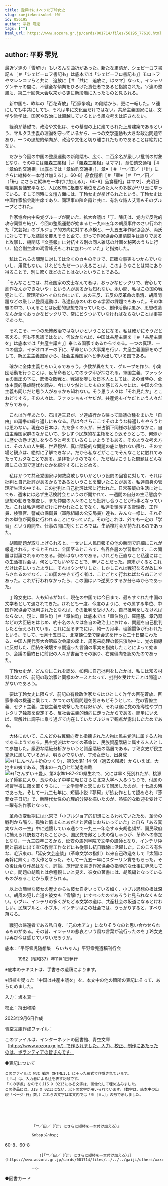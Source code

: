 ```yaml
---
title: 雪解けにすべった丁玲女史
slug: xuejiekenisubet-f0f
id: 056195
author: 平野 零児
tags: [""]
html_url: https://www.aozora.gr.jp/cards/001714/files/56195_77610.html
---
```


## author: 平野 零児

最近ソ連の「雪解け」もいろんな曲折があった。新たな粛清が、シェピーロフ書記も［＃「シェピーロフ書記も」は底本では「シェピーフロ書記も」］モロトフやマレンコフらと共に　追放に［＃「共に　追放に」はママ］なった。インテリゲンチャの間に、不健全な傾向をひろげた責任者であると指摘された。ソ連の整風も、第二十回党大会以来から更に新段階に入ったものと見られる。

　新中国も、昨年の「百花斉放」「百家争鳴」の段階から、更に一転した。ソ連にしても中共にしても、それは単に文化面だけではない。共産主義国家には、文学や哲学は、国家や政治には超越しているという風な考えは許されない。

　経済が基礎で、政治や文化は、その基礎の上に建てられた上層建築であるという、マルクス主義の理論を守っているから、一つの文学運動も大きな政治問題であり、一つの思想的傾向が、政治や文化と切り離されたものであることは絶対にない。

　だから今回の中国の整風運動の新段階も、広く、二百余名が厳しい批判の対象となり、その中には羅森工業相［＃「羅森工業相」はママ］、章伯鈞交通相［＃「章伯鈞交通相」は底本では「章伯釣交通相」］、章※［＃「冖／田／（「卅」にさらに縦棒を一本付け加える）」、60-8］品食糧相［＃「章※［＃「冖／田／（「卅」にさらに縦棒を一本付け加える）」、60-8］品食糧相」はママ］、光明日報編集長儲安平など、人民政府に枢要な地位を占めた人々の多数がヤリ玉に挙っている。そして同時に文壇方面には、丁玲女史が挙げられたという。丁玲女史は中国作家協会副主席であり、同理事の陳企霞と共に、有名な詩人艾青もそのグループとされた。

　作家協会内中央党グループが開いた、拡大会議は「丁、陳氏は、党内で反党的攻守同盟を結び、今回の整風運動が始まると一九四五年の胡風事件のさい行われた『文芸報』のブルジョア的方向に対する点検と、一九五五年作家協会が、両氏に対して下した結論を覆えそうと企て、却って作家協会の粛清闘争は誤りであると攻撃し、機関誌『文芸報』に対抗する別の同人雑誌の計画を秘密のうちに行い、協会副主席の馮雪峰氏もこれに加わっていた」と指摘した。

　私はこれらの問題に対しては全くのカキのぞきで、正確な事実もつかんでいないし、用意もない。けれどもただ一ついえることは、このようなことは常にあり得ることで、別に驚くほどのことはないということである。

「そんなことでは、共産国家の文士なんて者は、おっかなビックリで、安心して創作なんかできないや」という人があるかも知れない。永い間、私はこの国の戦犯として、管理所のヘイのなかにいて、あの三反、五反の反革命の粛清、胡風問題などの厳しい整風運動は、私達自身のいわゆる学習の課題でもあった。その体験の中で、いえることは反動的思想を持っていたら、創作活動は愚か、思想改造なんか全くおっかなビックリで、常にビクついていなければならないことは事実であった。

　それこそ、一つの恐怖政治ではないかということになる。私は確かにそうだと答える。何も不思議ではない、何故かなれば、中国は共産主義を［＃「共産主義を」は底本では「共産主議を」］奉じる国家であるからである。一つの真理、一つの信念、イデオロギーの下に、革命という大事業を行い、共産主義国家をめざして、新民主主義国家から、社会主義国家へと歩み出している国である。

　確かに全体主義ともいえるであろう。少数が異をたて、グループを作り、小集団活動を行うことは、反革命者としてのラク印が押される。軍国主義、ファッショの重圧の下に、悲惨な敗戦と、戦禍を喫した日本人としては、あの当時の、全体主義的暴虐時代を顧み、今にリツ然としたものを感じる人々には、中国の全体主義も同じだと思う人があるかも知れない。そう思う人々は「それ見たか」とこおどりする。その人々は、ファッショもイヤだが、共産党もイヤだという人々だからである。

　これは昨年あたり、石川達三君が、ソ連旅行から帰って論議の種をまいた「自由」の論争の繰り返しにもなる。私は今さらここでそのような繰返しをやろうとは思わない。現在の日本は、ただ多くの人が、米占領下同様の状態のなかに、自由主義国家群のなかにいて、少しずつ民族的な主権をとり返そうとして、何処かに歴史の巻き返しをやろうと考えているらしいようでもある。そのような考え方は、その人の人生観、世界観が、真に階級的な問題の底に触れない限り、その立場と観点は、絶対に了解できない。だから私などがここでそんなことに触れてみたってムダなことである。是非をいうのでなく、ただ私はこうした問題はどんな風にこの国で運ばれたかを紹介するにとどめる。

　私はかつて共産党国家は何故腐敗しないかという設問の回答に対して、それは批判と自己批評があるからであるということを聞いたことがある。私達自身の管理所生活の中でも、この批判と自己批評は常に行われた。日常茶飯の生活に対しても、週末には必ず生活検討会というのが開かれて、一週間の自分の生活態度や思想の動きを検査し、また仲間の人々のことも批評し合うことが行事となっていた。これは私達戦犯だけに行われたことでなく、私達を領導する管理者、工作員、検察官、警戒の保衛員（軍隊組織の公安局員）達も、みんな一様に、それぞれの単位が同様に行われることになっていた。その他これは、外でも一定の「学習」という時間を、仕事の間に割くところでは、生活検討会が持たれるのであった。

　胡風問題が取り上げられると、一せいに人民日報その他の新聞で詳細にこれが報道される。するとそれは、全国至るところで、各界各層の学習単位で、この問題は討論されるのである。例外はないのである。けれども正直なこと私達にはこの生活検討会は、何としてもいやなことで、辛いことだった。週末がくるとこれだけは先にいったように、それはウンザリした。しかしこれは戦犯なるが故にやらされるのでなく、この国の生きて行く者は、ことごとく行わねばならぬことであった。これが行われなかったら、この国はいつ逆戻りするか分らぬからであった。

　丁玲女史は、人も知るが如く、現在の中国では今日まで、最もすぐれた中国の文学者として遇されてきた。けれども一度、今度のように、その属する単位、中国作家協会で批判されたとなれば、その批判を受け入れ、自己批判をしなければならない。現に、章伯鈞［＃「章伯鈞」は底本では「章伯釣」］、羅隆基、章乃器などの大臣級をはじめ、約十名の人々は各自の政治上における、問題を自己批判したと伝えられている。これに至るまでには、約一カ月半、理論闘争が行われたという。そして、七月十五日に、北京懐仁堂で閉会式を行った二十日間にわたる、中国人民代表大会第四次会議の席上、周恩来総理の報告演説中に、党の指導に反対した、団結を破壊する間違った言論の事実を指摘したことによって始まり、会議の最終日に前記の人々が書面でその誤り、右翼偏向を認めたのであった。

　丁玲女史が、どんなにこれを認め、如何に自己批判をしたかは、私には知る材料はないが、前記の政治家と同様のケースとなって、批判を受けたことは間違いがないであろう。

　要は丁玲女史に限らず、前記の有数政治家たちはひとしく昨年の百花斉放、百家争鳴の機運に乗じて、かつての胡風問題を引きもどそうとして、党の官僚主義、セクト主義、主観主義を攻撃したのは好いが、それは遂に党の指導性やプロレタリア独裁を否定する、反社会主義的傾向に走ったからである。簡単にいえば、雪解けに調子に乗り過ぎて内在していたブルジョア観点が露出したためである。

　大体において、こんどの右翼偏向者と指摘された人物は民主党派に属する人物であるようである。民主党派はかつての革命に、民族資産階級に属する人人として参加した。厳密な階級分析からいうと資産階級の階層である。丁玲女史が民主党派に属しているかは、明らかでないが、丁玲女史も、出身成![※(「にんべん＋扮のつくり」、第3水準1-14-9)](https://www.aozora.gr.jp/cards/001714/files/../../../gaiji/1-14/1-14-09.png)（過去の階級）からいえば、大地主の娘である。清末の一九〇七年湖南省臨![※(「さんずい＋豊」、第3水準1-87-20)](https://www.aozora.gr.jp/cards/001714/files/../../../gaiji/1-87/1-87-20.png)県生れで、父には早く死別れたが、桃源女子師範に入り、長沙の女子中学に転じさらに北京大学へ入るつもりで、付属の補習学校に籍を置くうちに、一文学青年と恋におちて同居したのが、十七歳の時であった。そして一九二七年に、短編小説『夢珂』が処女作として認められ『莎菲女子日記』で、新時代女性の心理的分裂を描いたのが、熱狂的な歓迎を受けて一躍有名作家となった。

　革命の変動期には北京で「小ブルジョア的幻想にとらわれていたため、革命の戦列から隔り、孤独と憤まんとあがきと苦痛におちいっていた」と自ら「ある真実な人の一生」中に述懐している通りで一九三一年恋する夫胡也頻が、国民政府に捕えられ銃殺されたことから、国民党を敵とし夫の復しゅうが、革命への参加となり、一九三四年ごろから、延安の馬列学院で文学の講師となり、インテリ仲間と前線に出て宣伝教育工作などにも従事し抗日戦線に活躍した。このころ有名な、毛沢東の、「延安文芸座談」（革命文学の指針）以来自己改造をして『太陽は桑幹に輝く』の大作となった。そして一九五一年にスターリン賞をもらった。その後は余り作品はなく、評論、旅行記を書き作家協会の指導的な仕事に専念していた。問題の胡風とは余程親しいと見え、彼女の著書には、胡風編となっているものがあることから察せられる。

　以上の簡単な彼女の歴史からも彼女自身いっている如く、小ブル思想の根は深い。胡風の犯した道を彼女も「雪解け」にすべったのであろうと見られなくもない。小ブル、インテリの多くがたどる文学の道は、共産社会の坂道になるとけわしい。民族ブルと、小ブル、インテリはこの社会では、うっかりすると、すべり落ちる。

　戦犯の帰還者である私自身、「元の木アミ」になりそうなのと思い合わせられるものがある。その昔、インテリの悲哀という風な言葉が流行ったのを丁玲女史は再び今は感じていないだろうか。













底本：「平野零児随想集　らいちゃん」平野零児遺稿刊行会

　　　1962（昭和37）年11月1日発行

※底本のテキストは、手書きの遺稿によります。

※誤植を疑った「中国は共産主議を」を、本文中の他の箇所の表記にそって、あらためました。

入力：坂本真一

校正：持田和踏

2023年9月6日作成

青空文庫作成ファイル：

このファイルは、インターネットの図書館、青空文庫（https://www.aozora.gr.jp/）で作られました。入力、校正、制作にあたったのは、ボランティアの皆さんです。











●表記について


	このファイルは W3C 勧告 XHTML1.1 にそった形式で作成されています。
	［＃…］は、入力者による注を表す記号です。
	「くの字点」をのぞくJIS X 0213にある文字は、画像化して埋め込みました。
	この作品には、JIS X 0213にない、以下の文字が用いられています。（数字は、底本中の出現「ページ-行」数。）これらの文字は本文内では「※［＃…］」の形で示しました。



		
			
				
				「冖／田／（「卅」にさらに縦棒を一本付け加える）」
				
				&nbsp;&nbsp;
				
60-8、60-8				
				
				　　![「冖／田／（「卅」にさらに縦棒を一本付け加える）」](https://www.aozora.gr.jp/cards/001714/files/../../../gaiji/others/xxxx.png)
				
				-->
			
		






●図書カード